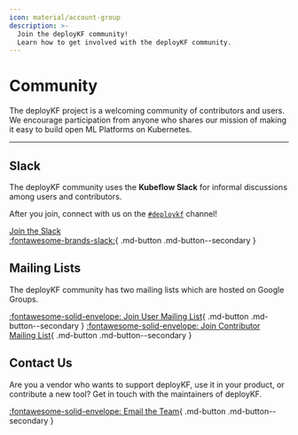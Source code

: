 ```yaml
---
icon: material/account-group
description: >-
  Join the deployKF community!
  Learn how to get involved with the deployKF community.
---
```


# Community

The deployKF project is a welcoming community of contributors and users.
We encourage participation from anyone who shares our mission of making it easy to build open ML Platforms on Kubernetes.

---

## Slack

The deployKF community uses the __Kubeflow Slack__ for informal discussions among users and contributors.

After you join, connect with us on the [`#deploykf`](https://kubeflow.slack.com/archives/C054H6WLNCB) channel!

[Join the Slack<br>:fontawesome-brands-slack:](https://communityinviter.com/apps/kubeflow/slack){ .md-button .md-button--secondary }

## Mailing Lists

The deployKF community has two mailing lists which are hosted on Google Groups.

[:fontawesome-solid-envelope: Join User Mailing List](https://groups.google.com/g/deploykf-users){ .md-button .md-button--secondary }
[:fontawesome-solid-envelope: Join Contributor Mailing List](https://groups.google.com/g/deploykf-dev){ .md-button .md-button--secondary }

## Contact Us
    
Are you a vendor who wants to support deployKF, use it in your product, or contribute a new tool?
Get in touch with the maintainers of deployKF.
    
[:fontawesome-solid-envelope: Email the Team](mailto:team@deploykf.org?subject=%5BPartnerships%5D%20MY_SUBJECT){ .md-button .md-button--secondary }